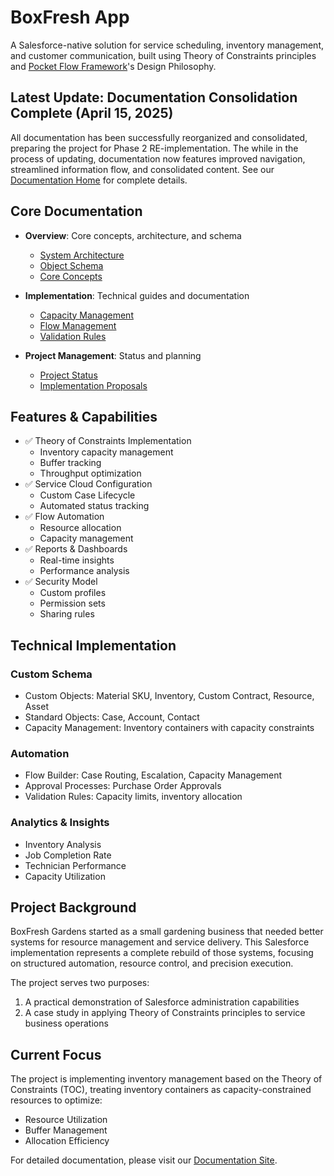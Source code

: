 # BoxFresh App

A Salesforce-native solution for service scheduling, inventory management, and customer communication, built using Theory of Constraints principles and [Pocket Flow Framework](https://github.com/The-Pocket-World/Pocket-Flow-Framework)'s Design Philosophy.

## Latest Update: Documentation Consolidation Complete (April 15, 2025)
All documentation has been successfully reorganized and consolidated, preparing the project for Phase 2 RE-implementation. The while in the process of updating, documentation now features improved navigation, streamlined information flow, and consolidated content. See our [Documentation Home](docs/index.md) for complete details.

## Core Documentation

- **Overview**: Core concepts, architecture, and schema
  - [System Architecture](docs/overview/architecture.md)
  - [Object Schema](docs/overview/schema.md)
  - [Core Concepts](docs/overview/concepts.md)

- **Implementation**: Technical guides and documentation
  - [Capacity Management](docs/implementation/capacity/)
  - [Flow Management](docs/implementation/capacity/flows.md)
  - [Validation Rules](docs/implementation/capacity/validation.md)

- **Project Management**: Status and planning
  - [Project Status](docs/project/status.md)
  - [Implementation Proposals](docs/project/proposals/)

## Features & Capabilities

- ✅ Theory of Constraints Implementation
  - Inventory capacity management
  - Buffer tracking
  - Throughput optimization
- ✅ Service Cloud Configuration
  - Custom Case Lifecycle
  - Automated status tracking
- ✅ Flow Automation
  - Resource allocation
  - Capacity management
- ✅ Reports & Dashboards
  - Real-time insights
  - Performance analysis
- ✅ Security Model
  - Custom profiles
  - Permission sets
  - Sharing rules

## Technical Implementation

### Custom Schema
- Custom Objects: Material SKU, Inventory, Custom Contract, Resource, Asset
- Standard Objects: Case, Account, Contact
- Capacity Management: Inventory containers with capacity constraints

### Automation
- Flow Builder: Case Routing, Escalation, Capacity Management
- Approval Processes: Purchase Order Approvals
- Validation Rules: Capacity limits, inventory allocation

### Analytics & Insights
- Inventory Analysis
- Job Completion Rate
- Technician Performance
- Capacity Utilization

## Project Background

BoxFresh Gardens started as a small gardening business that needed better systems for resource management and service delivery. This Salesforce implementation represents a complete rebuild of those systems, focusing on structured automation, resource control, and precision execution.

The project serves two purposes:
1. A practical demonstration of Salesforce administration capabilities
2. A case study in applying Theory of Constraints principles to service business operations

## Current Focus

The project is implementing inventory management based on the Theory of Constraints (TOC), treating inventory containers as capacity-constrained resources to optimize:
- Resource Utilization
- Buffer Management
- Allocation Efficiency

For detailed documentation, please visit our [Documentation Site](docs/index.md). 
